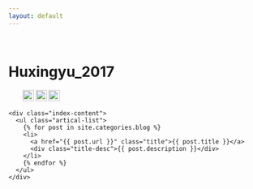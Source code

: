 ```yaml
---
layout: default
---
```


<body>
  <div class="index-wrapper">
    <div class="aside">
      <div class="info-card">
        <h1>Huxingyu_2017</h1>
        <a href="https://www.douban.com/people/83097413/" target="_blank"><img src="https://www.douban.com/favicon.ico" alt="" width="22"/></a>
        <a href="http://steamcommunity.com/id/huxingyu/" target="_blank"><img src="http://store.steampowered.com/favicon.ico" alt="" width="22"/></a>
        <a href="http://codeforces.com/profile/huxingyu1996" target="_blank"><img src="http://codeforces.com/favicon.ico" alt="" width="22"/></a>
      </div>
      <div id="particles-js"></div>
    </div>

    <div class="index-content">
      <ul class="artical-list">
        {% for post in site.categories.blog %}
        <li>
          <a href="{{ post.url }}" class="title">{{ post.title }}</a>
          <div class="title-desc">{{ post.description }}</div>
        </li>
        {% endfor %}
      </ul>
    </div>
  </div>
</body>
